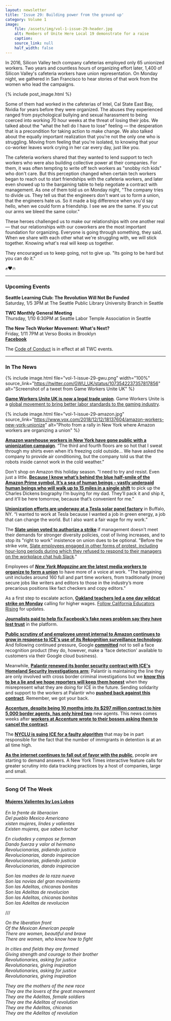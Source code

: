 ```yaml
---
layout: newsletter
title: 'Issue 29: Building power from the ground up'
category: Volume 1
image:
    file: /assets/img/vol-1-issue-29-header.jpg
    alt: Members of Unite Here Local 19 demonstrate for a raise
    caption: 
    source_link: null
    half_width: false
---
```


<!-- Content imported from: https://mailchi.mp/596697e843cd/tech-workers-coalition-update-1299345?e=dbff030191 -->

In 2016, Silicon Valley tech company cafeterias employed only 65 unionized workers. Two years and countless hours of organizing effort later,&nbsp;1,400 of Silicon Valley's cafeteria workers have union representation. On Monday night, we gathered in San Francisco to hear stories of that work from&nbsp;the women who lead the campaigns.

<!--excerpt-->

{% include post_image.html %}

Some of them had&nbsp;worked in the cafeterias of Intel, Cal State East Bay, Nvidia&nbsp;for years before they were organized. The abuses they experienced ranged from psychological bullying&nbsp;and sexual harassment to&nbsp;being coerced into working 70 hour weeks at the threat of losing their jobs. We talked about the "what the hell do I have to lose" feeling — the desperation that is a precondition for taking action to make change. We also talked about the equally important realization that you're not the only one who is struggling.&nbsp;Moving from feeling that you're isolated, to knowing that your co-worker leaves work crying in her car every day, just like you.

The cafeteria workers shared that they wanted to lend support to tech workers who were also building collective power at their companies. For them, it was often tempting to write off tech workers as "snobby rich kids" who don't care. But this perception changed when certain tech workers began to reach out to start friendships with the cafeteria workers, and later even showed up to the bargaining table to help negotiate a contract with management. As one of them told us on Monday night, "The company tries to divide us. They tell us that the engineers don't want us to form a union, that the engineers hate us. So it made&nbsp;a big difference when you'd say hello, when we could form a friendship. I see we are the same. If you cut our arms we bleed the same color."&nbsp;

These heroes&nbsp;challenged us to make our relationships with one another real — that our relationships with our coworkers are the most important foundation for organizing. Everyone is going through something, they said. When we share with each other what we're struggling with, we will stick together. Knowing what's real will keep us together.

They encouraged us to keep going, not to give up. "Its going to be hard but you can do it."&nbsp;

✊❤️🔥

***

###  Upcoming Events

**Seattle Learning Club: The Revolution Will Not Be Funded**  
Saturday, 1/5 3PM at The Seattle Public Library University Branch in Seattle  
  
**TWC Monthly General Meeting**  
Thursday, 1/10 6:30PM at Seattle Labor Temple Association in Seattle&nbsp;  
  
**The New Tech Worker Movement: What's Next?**  
Friday, 1/11 7PM at Verso Books in Brooklyn  
[**Facebook**](https://www.facebook.com/events/299017240954853/)&nbsp;

The [Code of Conduct](https://techworkerscoalition.org/community-guide/) is in effect at all TWC events.

***

###  In The News

{% include image.html
    file="vol-1-issue-29-gwu.png" width="100%"
    source_link="https://twitter.com/GWU_UK/status/1073542237357817856"
    alt="Screenshot of a tweet from Game Workers Unite UK"
%}

[**Game Workers Unite UK is now a legal trade union**](https://variety.com/2018/gaming/news/game-workers-unite-uk-video-game-union-1203090102/). Game Workers Unite is a [global movement to bring better labor standards to the gaming industry](https://www.gameworkersunite.org/blog).

{% include image.html
    file="vol-1-issue-29-amazon.jpg"
    source_link="https://www.vox.com/2018/12/12/18137604/amazon-workers-new-york-unionize"
    alt="Photo from a rally in New York where Amazon workers are organizing a union"
%}

[**Amazon warehouse workers in New York have gone public with a unionization campaign**](https://www.bloomberg.com/news/articles/2018-12-12/employees-at-amazon-s-new-nyc-warehouse-launch-unionization-push). “The third and fourth floors are so hot that I sweat through my shirts even when it’s freezing cold outside... We have asked the company to provide air conditioning, but the company told us that the robots inside cannot work in the cold weather.”  
  
Don't shop on Amazon this holiday season. "I need to try and resist. Even just a little. [**Because I know what’s behind the blue half-smile of the Amazon Prime symbol. It’s a sea of human beings – vastly underpaid human beings who will walk up to 15 miles in a single shift**](https://www.theguardian.com/commentisfree/2018/dec/12/shopping-habits-amazon-alexa) to pick up the Charles Dickens biography I’m buying for my dad. They’ll pack it and ship it, and it’ll be here tomorrow, because that’s convenient for me.”  
  
[**Unionization efforts are underway at a Tesla solar panel factory**](https://www.bloomberg.com/news/articles/2018-12-13/tesla-workers-start-a-drive-to-unionize-solar-panel-factory) in Buffalo, NY. “I wanted to work at Tesla because I wanted a job in green energy, a job that can change the world. But I also want a fair wage for my work.”  
  
The [**Slate union voted to authorize a strike**](https://twitter.com/SlateUnion/status/1072514820933595136) if management doesn't meet their demands for stronger diversity policies, cost of living increases, and to stop its "right to work" insistence on union dues to be optional. "Before the strike vote, [Slate employees engaged in other forms of protest, including hour-long periods during which they refused to respond to their managers on the workplace chat hub Slack](https://www.bloomberg.com/news/articles/2018-12-11/slate-s-newly-unionized-writers-and-editors-give-ok-to-strike)."&nbsp;  
  
Employees of [**_New York Magazine_ are the latest media workers to organize&nbsp;to form a union**](https://jezebel.com/jonathan-chaits-safe-space-1831072778)&nbsp;to have more of a voice at work. "The bargaining unit includes around 160 full and part time workers, from traditionally (more) secure jobs like writers and editors to those in the industry’s more precarious positions like fact checkers and copy editors."  
  
As a first step to escalate action, [**Oakland teachers led a one day wildcat strike on Monday**](https://www.kqed.org/news/11711221/oakland-high-school-teachers-planning-non-union-sanctioned-work-stoppage)&nbsp;calling for higher wages. [Follow California Educators Rising](https://twitter.com/CA1050strong) for updates.  
  
[**Journalists paid to help fix Facebook’s fake news problem say they have lost trust**](https://www.theguardian.com/technology/2018/dec/13/they-dont-care-facebook-fact-checking-in-disarray-as-journalists-push-to-cut-ties) in the platform.  
  
[**Public scrutiny of and employee unrest internal to Amazon continues to grow in response to ICE's use of its Rekognition surveillance technology**](https://www.buzzfeednews.com/article/daveyalba/amazon-wont-say-it-doesnt-work-with-ice). And following continued pressure, Google **[committed](https://www.technologyreview.com/the-download/612606/google-will-stop-providing-face-recognition-but-it-will-be-hard-to-curb-its-use/)** not to sell a face recognition product (they do, however, make a 'face detection' available to customers via their Google cloud business).  
  
Meanwhile,&nbsp;[**Palantir renewed its border security&nbsp;contract with ICE's Homeland Security Investigations arm**](https://www.nytimes.com/2018/12/11/business/dealbook/investor-bias-discrimination.html); Palantir is maintaining the line they are only involved with cross border criminal investigations but we **[know this to be a lie and we hope reporters will keep them honest](https://twitter.com/jrivanob/status/1073287384865767424)** when they misrepresent what they are doing for ICE in the future. Sending solidarity and support to the workers at Palantir who **[pushed back against this contract](https://www.wsj.com/articles/palantir-has-a-20-billion-valuation-and-a-pretty-big-problem-it-keeps-losing-money-1542042135)**. Remember, we got your back.  
  
[**Accenture, despite being 10 months into its $297 million contract to hire 5,000 border agents,&nbsp;has only hired two**](https://ktla.com/2018/12/12/firm-awarded-297m-government-contract-to-recruit-5000-border-agents-has-hired-only-two/) new agents. This news comes weeks after **[workers at Accenture wrote to their bosses asking them to cancel the contract](https://www.bloomberg.com/news/articles/2018-11-15/accenture-staff-circulating-petition-to-dump-border-patrol-pact)**.  
  
The&nbsp;[**NYCLU is suing ICE for a faulty algorithm**](https://www.nyclu.org/en/news/ice-rigged-system-keep-immigrants-locked?utm_content=buffer033d9&utm_medium=social&utm_source=twitter.com&utm_campaign=buffer) that may be in part responsible for the fact that the number of immigrants in detention is at an all time high.  
  
[**As the&nbsp;internet continues to fall&nbsp;out of favor with the public**](https://www.nytimes.com/interactive/2018/12/10/business/location-data-privacy-apps.html), people are starting to demand answers. A New York Times interactive feature calls for greater scrutiny into data tracking practices by a host of companies, large and small.

***

### Song Of The Week

#### [**Mujeres Valientes by Los Lobos**](https://youtu.be/pHl61EUQ6R0)

_En la frente de liberacion_  
_Del pueblo Mexico Americano_  
_xisten mujeres, lindes y valientes_  
_Existen mujeres, que saben luchar_  

_En ciudades y campos se forman_  
_Dando fuerza y valor al hermano_  
_Revolucionarias, pidiendo justicia_  
_Revolucionarias, dando inspiracion_  
_Revolucionarias, pidiendo justicia_  
_Revolucionarias, dando inspiracion_  

_Son las madres de la raza nueva_  
_Son las novias del gran movimiento_  
_Son las Adelitas, chicanas bonitas_  
_Son las Adelitas de revolucion_  
_Son las Adelitas, chicanas bonitas_  
_Son las Adelitas de revolucion_  
  
///  
  
_On the liberation front_  
_Of the Mexican American people_  
_There are women, beautiful and brave_  
_There are women, who know how to fight_  
  
_In cities and fields they are formed_  
_Giving strength and courage to their brother_  
_Revolutionaries, asking for justice_  
_Revolutionaries, giving inspiration_  
_Revolutionaries, asking for justice_  
_Revolutionaries, giving inspiration_  
  
_They are the mothers of the new race_  
_They are the lovers of the great movement_  
_They are the Adelitas, female soldiers_  
_They are the Adelitas of revolution_  
_They are the Adelitas, chicanas_  
_They are the Adelitas of revolution_  

